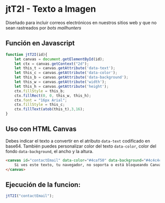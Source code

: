 # jtT2I - Texto a Imagen
Diseñado para incluir correos electrónicos en nuestros sitios web y que no sean rastreados por _bots mailhunters_  

## Función en Javascript
```js
function jtT2I(id){
	let canvas = document.getElementById(id);
	let ctx = canvas.getContext("2d");
	let this_t = canvas.getAttribute('data-text');
	let this_c = canvas.getAttribute('data-color');
	let this_b = canvas.getAttribute('data-background');
	let this_w = canvas.getAttribute('width');
	let this_h = canvas.getAttribute('height');
	ctx.fillStyle = this_b;
	ctx.fillRect(0, 0, this_w, this_h); 
	ctx.font = "16px Arial";
	ctx.fillStyle = this_c;
	ctx.fillText(atob(this_t),3,16);
}
```

## Uso con HTML Canvas
Debes indicar el texto a convertir en el atributo `data-text` codificado en base64.
También puedes personalizar color del texto `data-color`, color del fondo `data-background`, el ancho y la altura.
```html
<canvas id="contactEmail" data-color="#4caf50" data-background="#4c4c4c" data-text="QnlASmF2aWVydElOQw" width="110" height="20">
	Si ves este texto, tu navegador, no soporta o está bloqueando Canvas y/o Javascript.
</canvas>
```

## Ejecución de la funcion:
```js
jtT2I("contactEmail");
```
